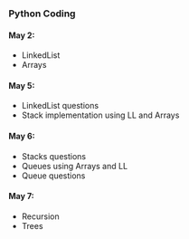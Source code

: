 ### Python Coding

#### May 2:
- LinkedList
- Arrays

#### May 5:
- LinkedList questions
- Stack implementation using LL and Arrays

#### May 6:
- Stacks questions
- Queues using Arrays and LL
- Queue questions

#### May 7:
- Recursion
- Trees
